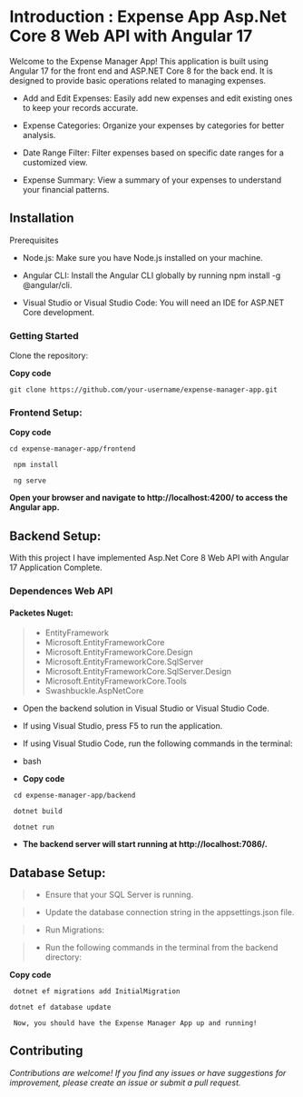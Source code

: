 # Introduction :  Expense App Asp.Net Core 8 Web API with Angular 17


Welcome to the Expense Manager App! This application is built using Angular 17 for the front end and ASP.NET Core 8 for the back end. It is designed to provide basic operations related to managing expenses.

 - Add and Edit Expenses: Easily add new expenses and edit existing ones to keep your records accurate.

 - Expense Categories: Organize your expenses by categories for better analysis.

 - Date Range Filter: Filter expenses based on specific date ranges for a customized view.

 - Expense Summary: View a summary of your expenses to understand your financial patterns.


## Installation

Prerequisites

- Node.js: Make sure you have Node.js installed on your machine.

- Angular CLI: Install the Angular CLI globally by running npm install -g @angular/cli.

- Visual Studio or Visual Studio Code: You will need an IDE for ASP.NET Core development.

### Getting Started

Clone the repository:



**Copy code**

` git clone https://github.com/your-username/expense-manager-app.git `



### Frontend Setup:



**Copy code**

` cd expense-manager-app/frontend `

` npm install`

` ng serve`

**Open your browser and navigate to http://localhost:4200/ to access the Angular app.**



## Backend Setup:

With this project I have implemented Asp.Net Core 8 Web API with Angular 17 Application Complete.

### Dependences Web API
#### Packetes Nuget:
>- EntityFramework
>- Microsoft.EntityFrameworkCore
>- Microsoft.EntityFrameworkCore.Design
>- Microsoft.EntityFrameworkCore.SqlServer
>- Microsoft.EntityFrameworkCore.SqlServer.Design
>- Microsoft.EntityFrameworkCore.Tools
>- Swashbuckle.AspNetCore

- Open the backend solution in Visual Studio or Visual Studio Code.

- If using Visual Studio, press F5 to run the application.

- If using Visual Studio Code, run the following commands in the terminal:

- bash

- **Copy code**

` cd expense-manager-app/backend`

` dotnet build`

` dotnet run`

- **The backend server will start running at http://localhost:7086/.**


## Database Setup:

>- Ensure that your SQL Server is running.

>- Update the database connection string in the appsettings.json file.

>- Run Migrations:

>- Run the following commands in the terminal from the backend directory:




 **Copy code**

` dotnet ef migrations add InitialMigration`

`dotnet ef database update`

` Now, you should have the Expense Manager App up and running!`


## Contributing

*Contributions are welcome! If you find any issues or have suggestions for improvement, 
please create an issue or submit a pull request.*


